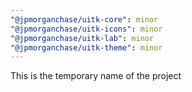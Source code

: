 ```yaml
---
"@jpmorganchase/uitk-core": minor
"@jpmorganchase/uitk-icons": minor
"@jpmorganchase/uitk-lab": minor
"@jpmorganchase/uitk-theme": minor
---
```


This is the temporary name of the project
